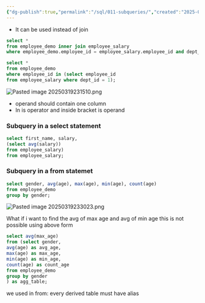 ```yaml
---
{"dg-publish":true,"permalink":"/sql/011-subqueries/","created":"2025-03-19T23:03:05.066+05:30","updated":"2025-03-26T16:14:27.079+05:30"}
---
```


- It can be used instead of join

```sql
select *
from employee_demo inner join employee_salary
where employee_demo.employee_id = employee_salary.employee_id and dept_id = 1;
```

```sql
select *
from employee_demo
where employee_id in (select employee_id
from employee_salary where dept_id = 1);
```

![Pasted image 20250319231510.png](/img/user/Attachments/Pasted%20image%2020250319231510.png)


- operand should contain one column
- In is operator and inside bracket is operand

### Subquery in a select statement


```sql
select first_name, salary,
(select avg(salary))
from employee_salary)
from employee_salary;
```

### Subquery in a from statemet

```sql
select gender, avg(age), max(age), min(age), count(age)
from employee_demo
group by gender;
```

![Pasted image 20250319233023.png](/img/user/Attachments/Pasted%20image%2020250319233023.png)

What if i want to find the avg of max age and avg of min age this is not possible using above form

```sql
select avg(max_age)
from (select gender, 
avg(age) as avg_age,
max(age) as max_age,
min(age) as min_age,
count(age) as count_age
from employee_demo
group by gender
) as agg_table;
```

we used in from: every derived table must have alias

